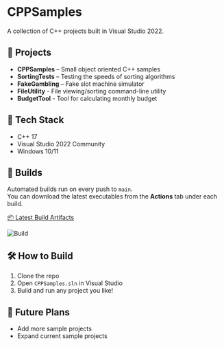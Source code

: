 # CPPSamples

A collection of C++ projects built in Visual Studio 2022.

## 📁 Projects

- **CPPSamples** – Small object oriented C++ samples
- **SortingTests** – Testing the speeds of sorting algorithms
- **FakeGambling** – Fake slot machine simulator
- **FileUtility** - File viewing/sorting command-line utility
- **BudgetTool** - Tool for calculating monthly budget

## 🧰 Tech Stack

- C++ 17
- Visual Studio 2022 Community
- Windows 10/11

## 🔨 Builds

Automated builds run on every push to `main`.  
You can download the latest executables from the **Actions** tab under each build.

[📦 Latest Build Artifacts](https://github.com/LeviM-0323/CPPSamples/actions)

![Build](https://github.com/LeviM-0323/CPPSamples/actions/workflows/windows-build.yml/badge.svg)

## 🛠️ How to Build

1. Clone the repo
2. Open `CPPSamples.sln` in Visual Studio
3. Build and run any project you like!


## 🚀 Future Plans

- Add more sample projects
- Expand current sample projects
